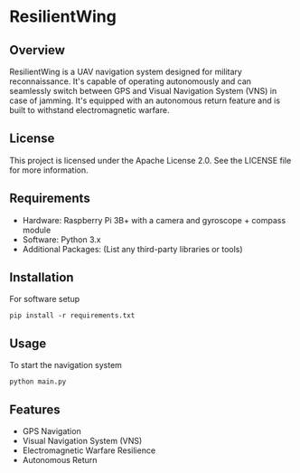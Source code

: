 # ResilientWing

## Overview
ResilientWing is a UAV navigation system designed for military reconnaissance. It's capable of operating autonomously and can seamlessly switch between GPS and Visual Navigation System (VNS) in case of jamming. It's equipped with an autonomous return feature and is built to withstand electromagnetic warfare.

## License
This project is licensed under the Apache License 2.0. See the LICENSE file for more information.

## Requirements
- Hardware: Raspberry Pi 3B+ with a camera and gyroscope + compass module
- Software: Python 3.x
- Additional Packages: (List any third-party libraries or tools)

## Installation
For software setup
```
pip install -r requirements.txt
```

## Usage

To start the navigation system
```
python main.py
```

## Features
- GPS Navigation
- Visual Navigation System (VNS)
- Electromagnetic Warfare Resilience
- Autonomous Return